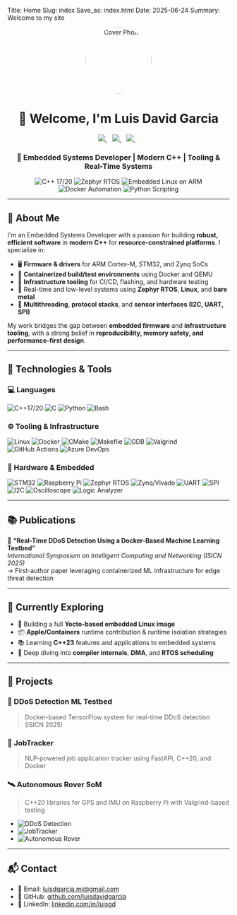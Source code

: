 Title: Home
Slug: index
Save_as: index.html
Date: 2025-06-24
Summary: Welcome to my site

<!-- Cover Photo -->
<div align="center" class="cover-photo">
<img src="images/Headshot.png" 
     alt="Cover Photo" 
     style="width: 150px; height: 150px; border-radius: 50%; object-fit: cover;">
</div>

<!-- Hero Section -->
<h1 align="center">👋 Welcome, I'm Luis David Garcia</h1>
<p align="center">
  <a href="https://www.linkedin.com/in/luisgd/">
    <img src="https://img.shields.io/badge/linkedin-%230077B5.svg?&style=for-the-badge&logo=linkedin&logoColor=white" />
  </a>&nbsp;&nbsp;
  <a href="https://www.youtube.com/@DonLDG/">
    <img src="https://img.shields.io/badge/YouTube-FF0000?style=for-the-badge&logo=youtube&logoColor=white" />
  </a>&nbsp;&nbsp;
  <a href="mailto:luisdgarcia.mi@gmail.com">
    <img src="https://img.shields.io/badge/Email-D14836.svg?&style=for-the-badge&logo=gmail&logoColor=white">
  </a>&nbsp;&nbsp;
</p>

<h3 align="center">🚀 Embedded Systems Developer | Modern C++ | Tooling & Real-Time Systems</h3>

<p align="center">
  <span style="display:inline-block;">
    <img src="https://img.shields.io/badge/C%2B%2B-17%2F20-00599C?logo=c%2B%2B&logoColor=white" alt="C++ 17/20" />
  </span>
  <span style="display:inline-block;">
    <img src="https://img.shields.io/badge/Zephyr-RTOS-purple?logo=linux" alt="Zephyr RTOS" />
  </span>
  <span style="display:inline-block;">
    <img src="https://img.shields.io/badge/Embedded%20Linux-ARM-blue?logo=linux" alt="Embedded Linux on ARM" />
  </span>
  <span style="display:inline-block;">
    <img src="https://img.shields.io/badge/Docker-Automation-blue?logo=docker&logoColor=white" alt="Docker Automation" />
  </span>
  <span style="display:inline-block;">
    <img src="https://img.shields.io/badge/Python-Scripting-3776AB?logo=python&logoColor=yellow" alt="Python Scripting" />
  </span>
</p>


---

## 🧠 About Me

I'm an Embedded Systems Developer with a passion for building **robust, efficient software** in **modern C++** for **resource-constrained platforms**. I specialize in:

- 🖥️ **Firmware & drivers** for ARM Cortex-M, STM32, and Zynq SoCs
- 🧪 **Containerized build/test environments** using Docker and QEMU
- 🧰 **Infrastructure tooling** for CI/CD, flashing, and hardware testing
- 🔧 Real-time and low-level systems using **Zephyr RTOS**, **Linux**, and **bare metal**
- 🧵 **Multithreading**, **protocol stacks**, and **sensor interfaces (I2C, UART, SPI)**

My work bridges the gap between **embedded firmware** and **infrastructure tooling**, with a strong belief in **reproducibility, memory safety, and performance-first design**.

---

## 🔨 Technologies & Tools

<h3>💻 Languages</h3>
<div class="badge-row">
  <img src="https://img.shields.io/badge/C++17%2F20-00599C?logo=c%2B%2B&logoColor=white&style=for-the-badge" alt="C++17/20">
  <img src="https://img.shields.io/badge/C-blue?logo=c&logoColor=white&style=for-the-badge" alt="C">
  <img src="https://img.shields.io/badge/Python-3776AB?logo=python&logoColor=white&style=for-the-badge" alt="Python">
  <img src="https://img.shields.io/badge/Bash-4EAA25?logo=gnubash&logoColor=white&style=for-the-badge" alt="Bash">
</div>

<h3>⚙️ Tooling & Infrastructure</h3>
<div class="badge-row">
  <img src="https://img.shields.io/badge/Linux-455A64?logo=linux&logoColor=white&style=for-the-badge" alt="Linux">
  <img src="https://img.shields.io/badge/Docker-2496ED?logo=docker&logoColor=white&style=for-the-badge" alt="Docker">
  <img src="https://img.shields.io/badge/CMake-064F8C?logo=cmake&logoColor=white&style=for-the-badge" alt="CMake">
  <img src="https://img.shields.io/badge/Makefile-darkgreen?logo=gnu&logoColor=white&style=for-the-badge" alt="Makefile">
  <img src="https://img.shields.io/badge/GDB-lightgrey?logo=gnu&logoColor=white&style=for-the-badge" alt="GDB">
  <img src="https://img.shields.io/badge/Valgrind-6F42C1?style=for-the-badge" alt="Valgrind">
  <img src="https://img.shields.io/badge/GitHub%20Actions-2088FF?logo=githubactions&logoColor=white&style=for-the-badge" alt="GitHub Actions">
  <img src="https://img.shields.io/badge/Azure%20DevOps-0078D7?logo=azuredevops&logoColor=white&style=for-the-badge" alt="Azure DevOps">
</div>

<h3>🔧 Hardware & Embedded</h3>
<div class="badge-row">
  <img src="https://img.shields.io/badge/STM32-03234B?logo=stmicroelectronics&logoColor=white&style=for-the-badge" alt="STM32">
  <img src="https://img.shields.io/badge/Raspberry%20Pi-C51A4A?logo=raspberrypi&logoColor=white&style=for-the-badge" alt="Raspberry Pi">
  <img src="https://img.shields.io/badge/Zephyr%20RTOS-8253c1?logo=zephyrproject&logoColor=white&style=for-the-badge" alt="Zephyr RTOS">
  <img src="https://img.shields.io/badge/Zynq%20%7C%20Vivado-ED1C24?logo=amd&logoColor=white&style=for-the-badge&logoSize=auto" alt="Zynq/Vivado">
  <img src="https://img.shields.io/badge/UART-607D8B?style=for-the-badge" alt="UART">
  <img src="https://img.shields.io/badge/SPI-607D8B?style=for-the-badge" alt="SPI">
  <img src="https://img.shields.io/badge/I2C-607D8B?style=for-the-badge" alt="I2C">
  <img src="https://img.shields.io/badge/Oscilloscope-607D8B?style=for-the-badge" alt="Oscilloscope">
  <img src="https://img.shields.io/badge/Logic%20Analyzer-607D8B?style=for-the-badge" alt="Logic Analyzer">
</div>


---

<!-- Publications Section -->
## 📚 Publications

📄 **“Real-Time DDoS Detection Using a Docker-Based Machine Learning Testbed”**
<br>
_International Symposium on Intelligent Computing and Networking (ISICN 2025)_
<br>
→ First-author paper leveraging containerized ML infrastructure for edge threat detection

---

<!--  Exploring Section -->
## 🌱 Currently Exploring

- 🔧 Building a full **Yocto-based embedded Linux image**
- 📦 **Apple/Containers** runtime contribution & runtime isolation strategies
- 📚 Learning **C++23** features and applications to embedded systems
- 📘 Deep diving into **compiler internals**, **DMA**, and **RTOS scheduling**

---

<!-- Projects Section -->
## 🚀 Projects

### 🧠 DDoS Detection ML Testbed
> Docker-based TensorFlow system for real-time DDoS detection (ISICN 2025)

### 🔧 JobTracker
> NLP-powered job application tracker using FastAPI, C++20, and Docker

### 🛰️ Autonomous Rover SoM
> C++20 libraries for GPS and IMU on Raspberry Pi with Valgrind-based testing

<!-- Carousel -->
<div class="clgide glide">
  <div class="glide__track" data-glide-el="track">
    <ul class="glide__slides">
      <li class="glide__slide"><img src="/images/cookmyfridge.png" alt="DDoS Detection"></li>
      <li class="glide__slide"><img src="/images/ascii8bit.png" alt="JobTracker"></li>
      <li class="glide__slide"><img src="/images/arduinocar.png" alt="Autonomous Rover"></li>
    </ul>
  </div>
</div>

---

<!-- Contact Section -->
## 📬 Contact

- 📧 Email:
  [luisdgarcia.mi@gmail.com](mailto:luisdgarcia.mi@gmail.com)  
- 🐙 GitHub: [github.com/luisdavidgarcia](https://github.com/luisdavidgarcia)  
- 💼 LinkedIn: [linkedin.com/in/luisgd](https://www.linkedin.com/in/luisgd/)  



